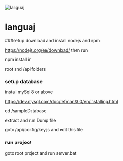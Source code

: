 ![languaj](https://user-images.githubusercontent.com/11706662/118620307-9fff6300-b7da-11eb-9c1a-e66989d704cc.png)

# languaj

###setup
download and install nodejs and npm 

https://nodejs.org/en/download/ 
then run 

npm install in 

root and /api folders


### setup database

install mySql 8 or above

https://dev.mysql.com/doc/refman/8.0/en/installing.html

cd /sampleDatabase

extract and run Dump file

goto  /api/config/key.js
and edit this file



### run project
goto root project and run server.bat

